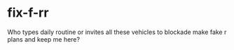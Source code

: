 # fix-f-rr
Who types daily routine or invites all these vehicles to blockade make fake r plans and keep me here?
